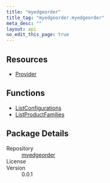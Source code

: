 ```yaml
---
title: "myedgeorder"
title_tag: "myedgeorder.myedgeorder"
meta_desc: ""
layout: api
no_edit_this_page: true
---
```


<!-- WARNING: this file was generated by test. -->
<!-- Do not edit by hand unless you're certain you know what you are doing! -->



<h2 id="resources">Resources</h2>
<ul class="api">
    <li><a href="provider/" title="Provider">Provider</a></li>
</ul>

<h2 id="functions">Functions</h2>
<ul class="api">
    <li><a href="listconfigurations/" title="ListConfigurations">ListConfigurations</a></li>
    <li><a href="listproductfamilies/" title="ListProductFamilies">ListProductFamilies</a></li>
</ul>

<h2 id="package-details">Package Details</h2>
<dl class="package-details">
	<dt>Repository</dt>
	<dd><a href="">myedgeorder </a></dd>
	<dt>License</dt>
	<dd></dd>
	<dt>Version</dt>
	<dd>0.0.1</dd>
</dl>

